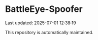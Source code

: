 # BattleEye-Spoofer

Last updated: 2025-07-01 12:38:19

This repository is automatically maintained.
